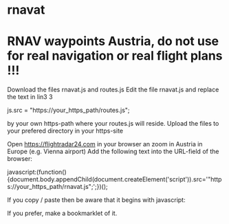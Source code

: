 # rnavat
# RNAV waypoints Austria, do not use for real navigation or real flight plans !!!
Download the files rnavat.js and routes.js
Edit the file rnavat.js and replace the text in lin3 3

js.src = "https://your_https_path/routes.js";

by your own https-path where your routes.js will reside.
Upload the files to your prefered directory in your https-site


Open https://flightradar24.com in your browser an zoom in Austria in Europe (e.g. Vienna airport)
Add the following text into the URL-field of the browser:

javascript:(function(){document.body.appendChild(document.createElement('script')).src='"https://your_https_path/rnavat.js";';})();

If you copy / paste then be aware that it begins with
javascript:


If you prefer, make a bookmarklet of it.
